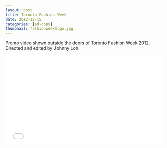 ```yaml
---
layout: post
title: Toronto Fashion Week
date: 2012-12-15
categories: [ad-copy]
thumbnail: fashionweeklogo.jpg
---
```


<p>Promo video shown outside the doors of Toronto Fashion Week 2012. Directed and edited by Johnny Loh.</p>


<iframe src="//player.vimeo.com/video/41037214?title=0&amp;byline=0&amp;portrait=0&amp;color=5b9da4" width="500" height="281" frameborder="0" webkitallowfullscreen mozallowfullscreen allowfullscreen></iframe> 

